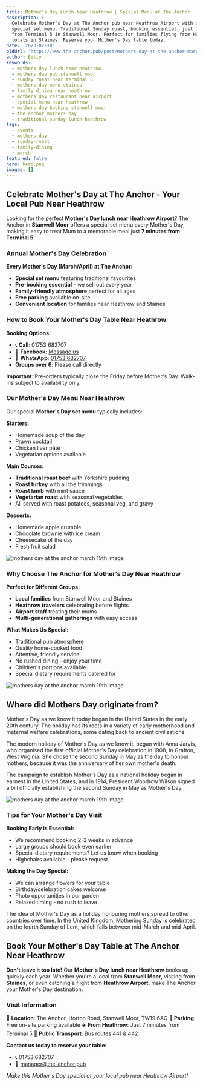 ```yaml
---
title: Mother's Day Lunch Near Heathrow | Special Menu at The Anchor
description: >-
  Celebrate Mother's Day at The Anchor pub near Heathrow Airport with our
  special set menu. Traditional Sunday roast, booking essential, just 7 minutes
  from Terminal 5 in Stanwell Moor. Perfect for families flying from Heathrow or
  locals in Staines. Reserve your Mother's Day table today.
date: '2023-02-10'
oldUrl: 'https://www.the-anchor.pub/post/mothers-day-at-the-anchor-march-19th'
author: Billy
keywords:
  - mothers day lunch near heathrow
  - mothers day pub stanwell moor
  - sunday roast near terminal 5
  - mothers day menu staines
  - family dining near heathrow
  - mothers day restaurant near airport
  - special menu near heathrow
  - mothers day booking stanwell moor
  - the anchor mothers day
  - traditional sunday lunch heathrow
tags:
  - events
  - mothers-day
  - sunday-roast
  - family-dining
  - march
featured: false
hero: hero.png
images: []
---
```


  

## Celebrate Mother's Day at The Anchor - Your Local Pub Near Heathrow

Looking for the perfect **Mother's Day lunch near Heathrow Airport**? The Anchor in **Stanwell Moor** offers a special set menu every Mother's Day, making it easy to treat Mum to a memorable meal just **7 minutes from Terminal 5**.

### Annual Mother's Day Celebration

**Every Mother's Day (March/April) at The Anchor:**
- **Special set menu** featuring traditional favourites
- **Pre-booking essential** - we sell out every year
- **Family-friendly atmosphere** perfect for all ages
- **Free parking** available on-site
- **Convenient location** for families near Heathrow and Staines

### How to Book Your Mother's Day Table Near Heathrow

**Booking Options:**
- 📞 **Call**: 01753 682707
- 💬 **Facebook**: [Message us](http://m.me/theanchorpubsm)
- 📱 **WhatsApp**: [01753 682707](https://api.whatsapp.com/send?phone=4401753682707)
- **Groups over 6**: Please call directly

**Important**: Pre-orders typically close the Friday before Mother's Day. Walk-ins subject to availability only.

### Our Mother's Day Menu Near Heathrow

Our special **Mother's Day set menu** typically includes:

**Starters:**
- Homemade soup of the day
- Prawn cocktail
- Chicken liver pâté
- Vegetarian options available

**Main Courses:**
- **Traditional roast beef** with Yorkshire pudding
- **Roast turkey** with all the trimmings
- **Roast lamb** with mint sauce
- **Vegetarian roast** with seasonal vegetables
- All served with roast potatoes, seasonal veg, and gravy

**Desserts:**
- Homemade apple crumble
- Chocolate brownie with ice cream
- Cheesecake of the day
- Fresh fruit salad

![mothers day at the anchor march 19th image](/content/blog/mothers-day-at-the-anchor-march-19th/image-1.png)

### Why Choose The Anchor for Mother's Day Near Heathrow

**Perfect for Different Groups:**
- **Local families** from Stanwell Moor and Staines
- **Heathrow travelers** celebrating before flights
- **Airport staff** treating their mums
- **Multi-generational gatherings** with easy access

**What Makes Us Special:**
- Traditional pub atmosphere
- Quality home-cooked food
- Attentive, friendly service
- No rushed dining - enjoy your time
- Children's portions available
- Special dietary requirements catered for

![mothers day at the anchor march 19th image](/content/blog/mothers-day-at-the-anchor-march-19th/image-2.png)

## Where did Mothers Day originate from?

Mother's Day as we know it today began in the United States in the early 20th century. The holiday has its roots in a variety of early motherhood and maternal welfare celebrations, some dating back to ancient civilizations.

  

The modern holiday of Mother's Day as we know it, began with Anna Jarvis, who organised the first official Mother's Day celebration in 1908, in Grafton, West Virginia. She chose the second Sunday in May as the day to honour mothers, because it was the anniversary of her own mother's death.

  

The campaign to establish Mother's Day as a national holiday began in earnest in the United States, and in 1914, President Woodrow Wilson signed a bill officially establishing the second Sunday in May as Mother's Day.

![mothers day at the anchor march 19th image](/content/blog/mothers-day-at-the-anchor-march-19th/image-3.png)

### Tips for Your Mother's Day Visit

**Booking Early is Essential:**
- We recommend booking 2-3 weeks in advance
- Large groups should book even earlier
- Special dietary requirements? Let us know when booking
- Highchairs available - please request

**Making the Day Special:**
- We can arrange flowers for your table
- Birthday/celebration cakes welcome
- Photo opportunities in our garden
- Relaxed timing - no rush to leave

The idea of Mother's Day as a holiday honouring mothers spread to other countries over time. In the United Kingdom, Mothering Sunday is celebrated on the fourth Sunday of Lent, which falls between mid-March and mid-April.

## Book Your Mother's Day Table at The Anchor Near Heathrow

**Don't leave it too late!** Our **Mother's Day lunch near Heathrow** books up quickly each year. Whether you're a local from **Stanwell Moor**, visiting from **Staines**, or even catching a flight from **Heathrow Airport**, make The Anchor your Mother's Day destination.

### Visit Information

📍 **Location**: The Anchor, Horton Road, Stanwell Moor, TW19 6AQ
🚗 **Parking**: Free on-site parking available
✈️ **From Heathrow**: Just 7 minutes from Terminal 5
🚌 **Public Transport**: Bus routes 441 & 442

**Contact us today to reserve your table:**
- 📞 01753 682707
- 📧 manager@the-anchor.pub

*Make this Mother's Day special at your local pub near Heathrow Airport!*
